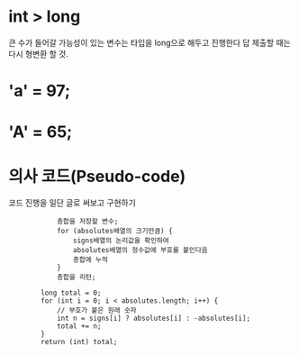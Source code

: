 # int > long
큰 수가 들어갈 가능성이 있는 변수는 타입을 long으로 해두고 진행한다
답 제출할 때는 다시 형변환 할 것.

# 'a' = 97;
# 'A' = 65;

# 의사 코드(Pseudo-code)
코드 진행을 일단 글로 써보고 구현하기
```
            총합을 저장할 변수;
            for (absolutes배열의 크기만큼) {
                signs배열의 논리값을 확인하여
                absolutes배열의 정수값에 부호를 붙인다음
                총합에 누적
            }
            총합을 리턴;
```
```
        long total = 0;
        for (int i = 0; i < absolutes.length; i++) {
            // 부호가 붙은 원래 숫자
            int n = signs[i] ? absolutes[i] : -absolutes[i];
            total += n;
        }
        return (int) total;
```